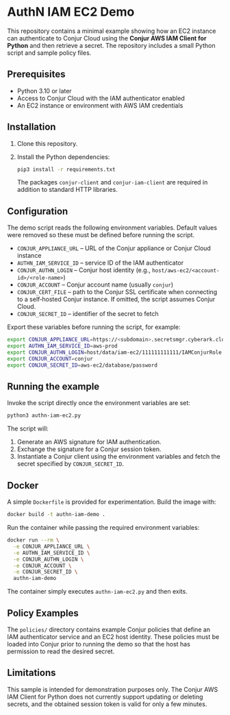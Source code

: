 # AuthN IAM EC2 Demo

This repository contains a minimal example showing how an EC2 instance can authenticate to Conjur Cloud using the **Conjur AWS IAM Client for Python** and then retrieve a secret.  The repository includes a small Python script and sample policy files.

## Prerequisites

- Python 3.10 or later
- Access to Conjur Cloud with the IAM authenticator enabled
- An EC2 instance or environment with AWS IAM credentials

## Installation

1. Clone this repository.
2. Install the Python dependencies:

   ```bash
   pip3 install -r requirements.txt
   ```

   The packages `conjur-client` and `conjur-iam-client` are required in addition to standard HTTP libraries.

## Configuration

The demo script reads the following environment variables.  Default values were removed so these must be defined before running the script.

- `CONJUR_APPLIANCE_URL` – URL of the Conjur appliance or Conjur Cloud instance
- `AUTHN_IAM_SERVICE_ID` – service ID of the IAM authenticator
- `CONJUR_AUTHN_LOGIN` – Conjur host identity (e.g., `host/aws-ec2/<account-id>/<role-name>`)
- `CONJUR_ACCOUNT` – Conjur account name (usually `conjur`)
- `CONJUR_CERT_FILE` – path to the Conjur SSL certificate when connecting to a
  self‑hosted Conjur instance. If omitted, the script assumes Conjur Cloud.
- `CONJUR_SECRET_ID` – identifier of the secret to fetch

Export these variables before running the script, for example:

```bash
export CONJUR_APPLIANCE_URL=https://<subdomain>.secretsmgr.cyberark.cloud
export AUTHN_IAM_SERVICE_ID=aws-prod
export CONJUR_AUTHN_LOGIN=host/data/iam-ec2/111111111111/IAMConjurRole
export CONJUR_ACCOUNT=conjur
export CONJUR_SECRET_ID=aws-ec2/database/password
```

## Running the example

Invoke the script directly once the environment variables are set:

```bash
python3 authn-iam-ec2.py
```

The script will:

1. Generate an AWS signature for IAM authentication.
2. Exchange the signature for a Conjur session token.
3. Instantiate a Conjur client using the environment variables and fetch the
   secret specified by `CONJUR_SECRET_ID`.

## Docker

A simple `Dockerfile` is provided for experimentation.  Build the image with:

```bash
docker build -t authn-iam-demo .
```

Run the container while passing the required environment variables:

```bash
docker run --rm \
  -e CONJUR_APPLIANCE_URL \
  -e AUTHN_IAM_SERVICE_ID \
  -e CONJUR_AUTHN_LOGIN \
  -e CONJUR_ACCOUNT \
  -e CONJUR_SECRET_ID \
  authn-iam-demo
```

The container simply executes `authn-iam-ec2.py` and then exits.

## Policy Examples

The `policies/` directory contains example Conjur policies that define an IAM authenticator service and an EC2 host identity.  These policies must be loaded into Conjur prior to running the demo so that the host has permission to read the desired secret.

## Limitations

This sample is intended for demonstration purposes only.  The Conjur AWS IAM Client for Python does not currently support updating or deleting secrets, and the obtained session token is valid for only a few minutes.

